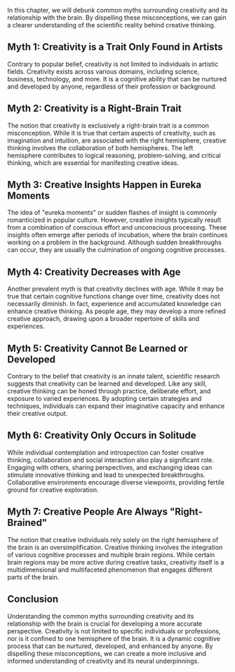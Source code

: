
In this chapter, we will debunk common myths surrounding creativity and its relationship with the brain. By dispelling these misconceptions, we can gain a clearer understanding of the scientific reality behind creative thinking.

Myth 1: Creativity is a Trait Only Found in Artists
---------------------------------------------------

Contrary to popular belief, creativity is not limited to individuals in artistic fields. Creativity exists across various domains, including science, business, technology, and more. It is a cognitive ability that can be nurtured and developed by anyone, regardless of their profession or background.

Myth 2: Creativity is a Right-Brain Trait
-----------------------------------------

The notion that creativity is exclusively a right-brain trait is a common misconception. While it is true that certain aspects of creativity, such as imagination and intuition, are associated with the right hemisphere, creative thinking involves the collaboration of both hemispheres. The left hemisphere contributes to logical reasoning, problem-solving, and critical thinking, which are essential for manifesting creative ideas.

Myth 3: Creative Insights Happen in Eureka Moments
--------------------------------------------------

The idea of "eureka moments" or sudden flashes of insight is commonly romanticized in popular culture. However, creative insights typically result from a combination of conscious effort and unconscious processing. These insights often emerge after periods of incubation, where the brain continues working on a problem in the background. Although sudden breakthroughs can occur, they are usually the culmination of ongoing cognitive processes.

Myth 4: Creativity Decreases with Age
-------------------------------------

Another prevalent myth is that creativity declines with age. While it may be true that certain cognitive functions change over time, creativity does not necessarily diminish. In fact, experience and accumulated knowledge can enhance creative thinking. As people age, they may develop a more refined creative approach, drawing upon a broader repertoire of skills and experiences.

Myth 5: Creativity Cannot Be Learned or Developed
-------------------------------------------------

Contrary to the belief that creativity is an innate talent, scientific research suggests that creativity can be learned and developed. Like any skill, creative thinking can be honed through practice, deliberate effort, and exposure to varied experiences. By adopting certain strategies and techniques, individuals can expand their imaginative capacity and enhance their creative output.

Myth 6: Creativity Only Occurs in Solitude
------------------------------------------

While individual contemplation and introspection can foster creative thinking, collaboration and social interaction also play a significant role. Engaging with others, sharing perspectives, and exchanging ideas can stimulate innovative thinking and lead to unexpected breakthroughs. Collaborative environments encourage diverse viewpoints, providing fertile ground for creative exploration.

Myth 7: Creative People Are Always "Right-Brained"
--------------------------------------------------

The notion that creative individuals rely solely on the right hemisphere of the brain is an oversimplification. Creative thinking involves the integration of various cognitive processes and multiple brain regions. While certain brain regions may be more active during creative tasks, creativity itself is a multidimensional and multifaceted phenomenon that engages different parts of the brain.

Conclusion
----------

Understanding the common myths surrounding creativity and its relationship with the brain is crucial for developing a more accurate perspective. Creativity is not limited to specific individuals or professions, nor is it confined to one hemisphere of the brain. It is a dynamic cognitive process that can be nurtured, developed, and enhanced by anyone. By dispelling these misconceptions, we can create a more inclusive and informed understanding of creativity and its neural underpinnings.

